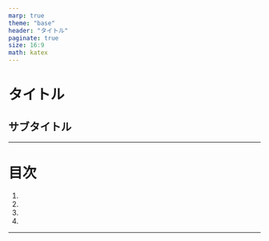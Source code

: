 ```yaml
---
marp: true
theme: "base"
header: "タイトル"
paginate: true
size: 16:9
math: katex
---
```

<!--
_class: lead
-->
# タイトル
## サブタイトル
---
<!--
_class: toc
-->
# 目次
  1.
  2.
  3.
  4.
<!-- ---
# 引用サンプル

〇〇が成り立つ$^{[1]}$

〇〇も成り立つ$^{[2]}$

> [1] https://example.com
> [2] https://sub.example.com -->
---

<!-- これ以降に記述 -->
